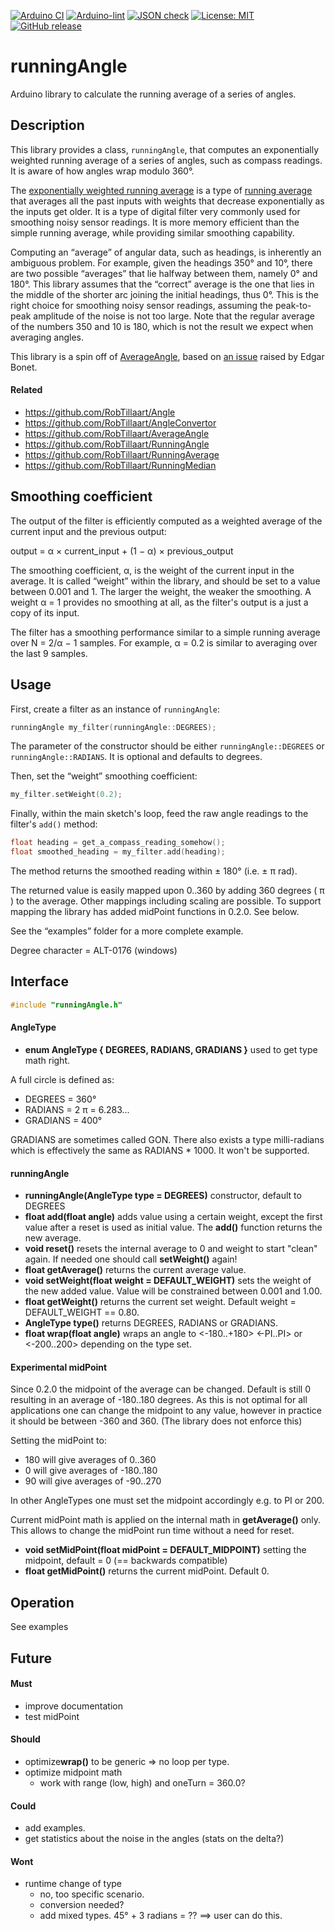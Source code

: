 
[![Arduino CI](https://github.com/RobTillaart/runningAngle/workflows/Arduino%20CI/badge.svg)](https://github.com/marketplace/actions/arduino_ci)
[![Arduino-lint](https://github.com/RobTillaart/runningAngle/actions/workflows/arduino-lint.yml/badge.svg)](https://github.com/RobTillaart/runningAngle/actions/workflows/arduino-lint.yml)
[![JSON check](https://github.com/RobTillaart/runningAngle/actions/workflows/jsoncheck.yml/badge.svg)](https://github.com/RobTillaart/runningAngle/actions/workflows/jsoncheck.yml)
[![License: MIT](https://img.shields.io/badge/license-MIT-green.svg)](https://github.com/RobTillaart/runningAngle/blob/master/LICENSE)
[![GitHub release](https://img.shields.io/github/release/RobTillaart/runningAngle.svg?maxAge=3600)](https://github.com/RobTillaart/runningAngle/releases)


# runningAngle

Arduino library to calculate the running average of a series of angles.


## Description

This library provides a class, `runningAngle`, that computes an
exponentially weighted running average of a series of angles, such as
compass readings. It is aware of how angles wrap modulo 360°.

The [exponentially weighted running average][ewra] is a type of [running
average][ra] that averages all the past inputs with weights that
decrease exponentially as the inputs get older. It is a type of digital
filter very commonly used for smoothing noisy sensor readings. It is
more memory efficient than the simple running average, while providing
similar smoothing capability.

Computing an “average” of angular data, such as headings, is inherently
an ambiguous problem. For example, given the headings 350° and 10°,
there are two possible “averages” that lie halfway between them, namely
0° and 180°. This library assumes that the “correct” average is the one
that lies in the middle of the shorter arc joining the initial headings,
thus 0°. This is the right choice for smoothing noisy sensor readings,
assuming the peak-to-peak amplitude of the noise is not too large. Note
that the regular average of the numbers 350 and 10 is 180, which is not
the result we expect when averaging angles.

This library is a spin off of [AverageAngle][], based on [an issue][]
raised by Edgar Bonet.

[ewra]: https://en.wikipedia.org/wiki/Exponential_smoothing
[ra]: https://en.wikipedia.org/wiki/Moving_average
[AverageAngle]: https://github.com/RobTillaart/AverageAngle
[an issue]: https://github.com/RobTillaart/AverageAngle/issues/1


#### Related

- https://github.com/RobTillaart/Angle
- https://github.com/RobTillaart/AngleConvertor
- https://github.com/RobTillaart/AverageAngle
- https://github.com/RobTillaart/RunningAngle
- https://github.com/RobTillaart/RunningAverage
- https://github.com/RobTillaart/RunningMedian


## Smoothing coefficient

The output of the filter is efficiently computed as a weighted average
of the current input and the previous output:

output = α × current\_input + (1 − α) × previous\_output

The smoothing coefficient, α, is the weight of the current input in the
average. It is called “weight” within the library, and should be set to
a value between 0.001 and 1. The larger the weight, the weaker the
smoothing. A weight α&nbsp;=&nbsp;1 provides no smoothing at all, as the
filter's output is a just a copy of its input.

The filter has a smoothing performance similar to a simple running
average over N = 2/α − 1 samples. For example, α = 0.2 is similar to
averaging over the last 9 samples.


## Usage

First, create a filter as an instance of `runningAngle`:

```c++
runningAngle my_filter(runningAngle::DEGREES);
```

The parameter of the constructor should be either
`runningAngle::DEGREES` or `runningAngle::RADIANS`. It is optional and
defaults to degrees.

Then, set the “weight” smoothing coefficient:

```c++
my_filter.setWeight(0.2);
```

Finally, within the main sketch's loop, feed the raw angle readings to
the filter's `add()` method:

```c++
float heading = get_a_compass_reading_somehow();
float smoothed_heading = my_filter.add(heading);
```

The method returns the smoothed reading within ± 180° (i.e. ± π rad).

The returned value is easily mapped upon 0..360 by adding 360 degrees ( π )
to the average. Other mappings including scaling are possible.
To support mapping the library has added midPoint functions in 0.2.0.
See below.


See the “examples” folder for a more complete example.

Degree character = ALT-0176 (windows)


## Interface

```cpp
#include "runningAngle.h"
```

#### AngleType

- **enum AngleType { DEGREES, RADIANS, GRADIANS }** used to get type math right.

A full circle is defined as:
- DEGREES = 360°
- RADIANS = 2 π = 6.283...
- GRADIANS = 400°

GRADIANS are sometimes called GON. 
There also exists a type milli-radians which is effectively the 
same as RADIANS \* 1000. It won't be supported. 


#### runningAngle

- **runningAngle(AngleType type = DEGREES)** constructor, default to DEGREES
- **float add(float angle)** adds value using a certain weight, 
except the first value after a reset is used as initial value. 
The **add()** function returns the new average.
- **void reset()** resets the internal average to 0 and weight to start "clean" again. 
If needed one should call **setWeight()** again!
- **float getAverage()** returns the current average value.
- **void setWeight(float weight = DEFAULT_WEIGHT)** sets the weight of the new added value. 
Value will be constrained between 0.001 and 1.00.
- **float getWeight()** returns the current set weight.
Default weight = DEFAULT_WEIGHT == 0.80.
- **AngleType type()** returns DEGREES, RADIANS or GRADIANS.
- **float wrap(float angle)** wraps an angle to <-180..+180>  <-PI..PI> 
or <-200..200> depending on the type set.


#### Experimental midPoint

Since 0.2.0 the midpoint of the average can be changed.
Default is still 0 resulting in an average of -180..180 degrees.
As this is not optimal for all applications one can change the midpoint
to any value, however in practice it should be between -360 and 360.
(The library does not enforce this)

Setting the midPoint to:
- 180 will give averages of 0..360 
- 0 will give averages of -180..180
- 90 will give averages of  -90..270

In other AngleTypes one must set the midpoint accordingly e.g. to PI or 200.

Current midPoint math is applied on the internal math in **getAverage()** only.
This allows to change the midPoint run time without a need for reset.


- **void setMidPoint(float midPoint = DEFAULT_MIDPOINT)** setting the midpoint, default = 0 (== backwards compatible)
- **float getMidPoint()** returns the current midPoint. Default 0.


## Operation

See examples


## Future

#### Must

- improve documentation
- test midPoint

#### Should

- optimize**wrap()** to be generic => no loop per type.
- optimize midpoint math
  - work with range (low, high) and oneTurn = 360.0?

#### Could

- add examples.
- get statistics about the noise in the angles (stats on the delta?)

#### Wont

- runtime change of type 
  - no, too specific scenario.
  - conversion needed?
  - add mixed types.  45° + 3 radians = ??
  ==> user can do this. 

